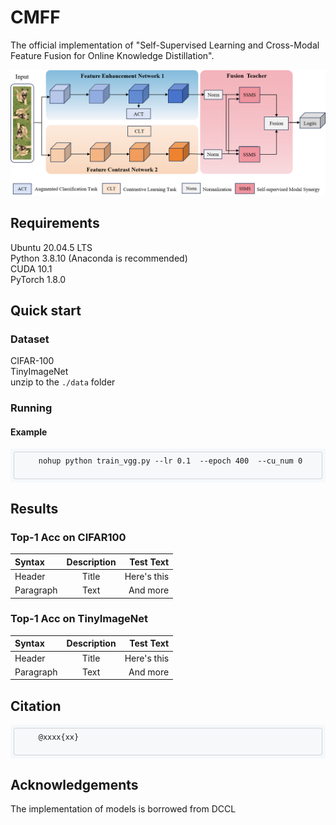 # CMFF
The official implementation of "Self-Supervised Learning and Cross-Modal Feature Fusion for Online Knowledge Distillation".  <br>

![image](https://github.com/Coralmss/CMFF/blob/main/method.png) <br>

## Requirements
Ubuntu 20.04.5 LTS  <br>
Python 3.8.10 (Anaconda is recommended)  <br>
CUDA 10.1  <br>
PyTorch 1.8.0  <br>


## Quick start
### Dataset
CIFAR-100  <br>
TinyImageNet <br>
unzip to the <code>./data</code> folder<br>
### Running
#### Example
<div style="position: relative; padding: 5px; background-color: #f6f8fa; border-radius: 3px;">
  <pre style="margin: 0; padding: 5px; background-color: #f6f8fa; border: 1px solid #d1d5da; border-radius: 3px;">
    <code>nohup python train_vgg.py --lr 0.1  --epoch 400  --cu_num 0 </code>
  </pre>
  <button onclick="copyCode()" style="position: absolute; right: 5px; top: 5px; background: none; border: none; cursor: pointer;">
  </button>
</div>


    
## Results 
### Top-1 Acc on CIFAR100
| Syntax      | Description | Test Text     |
| :---        |    :----:   |          ---: |
| Header      | Title       | Here's this   |
| Paragraph   | Text        | And more      |

### Top-1 Acc on TinyImageNet
| Syntax      | Description | Test Text     |
| :---        |    :----:   |          ---: |
| Header      | Title       | Here's this   |
| Paragraph   | Text        | And more      |


## Citation
<div style="position: relative; padding: 5px; background-color: #f6f8fa; border-radius: 3px;">
  <pre style="margin: 0; padding: 5px; background-color: #f6f8fa; border: 1px solid #d1d5da; border-radius: 3px;">
    <code>@xxxx{xx}</code>
  </pre>
  <button onclick="copyCode()" style="position: absolute; right: 5px; top: 5px; background: none; border: none; cursor: pointer;">
  </button>
</div>


## Acknowledgements
The implementation of models is borrowed from DCCL
